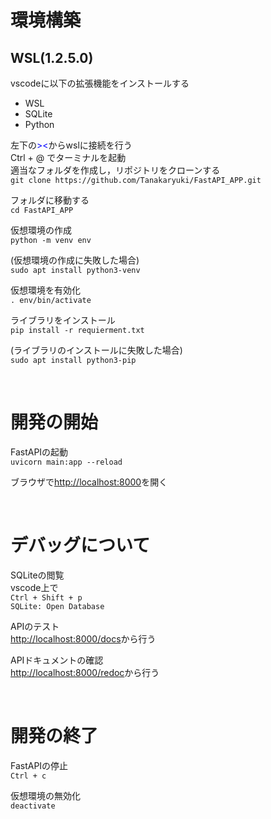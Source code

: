 # 環境構築
## WSL(1.2.5.0)
vscodeに以下の拡張機能をインストールする  
* WSL  
* SQLite
* Python

左下の<font color="Blue">><</font>からwslに接続を行う  
Ctrl + @ でターミナルを起動  
適当なフォルダを作成し，リポジトリをクローンする  
`git clone https://github.com/Tanakaryuki/FastAPI_APP.git`  

フォルダに移動する  
`cd FastAPI_APP`  

仮想環境の作成  
`python -m venv env`  

(仮想環境の作成に失敗した場合)  
`sudo apt install python3-venv`  

仮想環境を有効化  
`. env/bin/activate`  

ライブラリをインストール  
`pip install -r requierment.txt`  

(ライブラリのインストールに失敗した場合)  
`sudo apt install python3-pip`  

<br>

# 開発の開始  
FastAPIの起動  
`uvicorn main:app --reload`  

ブラウザで[http://localhost:8000](http://localhost:8000)を開く  

<br>

# デバッグについて  
SQLiteの閲覧  
vscode上で  
`Ctrl + Shift + p`  
`SQLite: Open Database`  

APIのテスト  
[http://localhost:8000/docs](http://localhost:8000/docs)から行う  

APIドキュメントの確認  
[http://localhost:8000/redoc](http://localhost:8000/redoc)から行う  

<br>

# 開発の終了  
FastAPIの停止  
`Ctrl + c`  

仮想環境の無効化  
`deactivate`  
